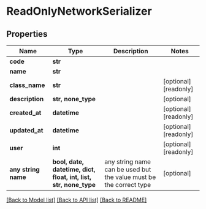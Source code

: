 # ReadOnlyNetworkSerializer


## Properties
Name | Type | Description | Notes
------------ | ------------- | ------------- | -------------
**code** | **str** |  | 
**name** | **str** |  | 
**class_name** | **str** |  | [optional] [readonly] 
**description** | **str, none_type** |  | [optional] 
**created_at** | **datetime** |  | [optional] [readonly] 
**updated_at** | **datetime** |  | [optional] [readonly] 
**user** | **int** |  | [optional] [readonly] 
**any string name** | **bool, date, datetime, dict, float, int, list, str, none_type** | any string name can be used but the value must be the correct type | [optional]

[[Back to Model list]](../README.md#documentation-for-models) [[Back to API list]](../README.md#documentation-for-api-endpoints) [[Back to README]](../README.md)


